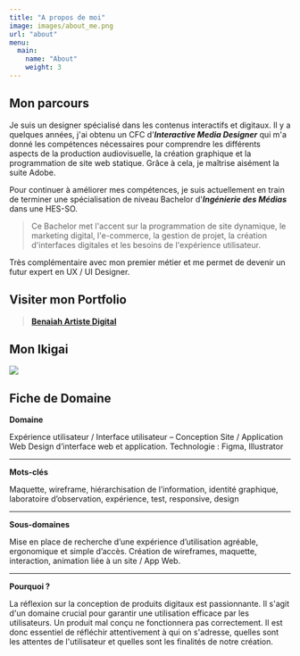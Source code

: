 ```yaml
---
title: "A propos de moi"
image: images/about_me.png
url: "about"
menu:
  main:
    name: "About"
    weight: 3
---
```


## Mon parcours

Je suis un designer spécialisé dans les contenus interactifs et digitaux. Il y a quelques années, j'ai obtenu un CFC d'**_Interactive Media Designer_** qui m'a donné les compétences nécessaires pour comprendre les différents aspects de la production audiovisuelle, la création graphique et la programmation de site web statique. Grâce à cela, je maîtrise aisément la suite Adobe.

Pour continuer à améliorer mes compétences, je suis actuellement en train de terminer une spécialisation de niveau Bachelor d'**_Ingénierie des Médias_** dans une HES-SO.

> Ce Bachelor met l'accent sur la programmation de site dynamique, le marketing digital, l'e-commerce, la gestion de projet, la création d'interfaces digitales et les besoins de l'expérience utilisateur.

Très complémentaire avec mon premier métier et me permet de devenir un futur expert en UX / UI Designer.

## Visiter mon Portfolio

> [**Benaiah Artiste Digital**](https://finkel.ch)

## Mon Ikigai

<img src="../images/IKIGAI_benaiah_v2.png">

## Fiche de Domaine

**Domaine**

Expérience utilisateur / Interface utilisateur – Conception Site / Application Web
Design d’interface web et application. Technologie : Figma, Illustrator

---

**Mots-clés**

Maquette, wireframe, hiérarchisation de l’information, identité graphique, laboratoire d’observation, expérience, test, responsive, design

---

**Sous-domaines**

Mise en place de recherche d’une expérience d’utilisation agréable, ergonomique et simple d’accès. Création de wireframes, maquette, interaction, animation liée à un site / App Web.

---

**Pourquoi ?**

La réflexion sur la conception de produits digitaux est passionnante. Il s'agit d'un domaine crucial pour garantir une utilisation efficace par les utilisateurs. Un produit mal conçu ne fonctionnera pas correctement. Il est donc essentiel de réfléchir attentivement à qui on s'adresse, quelles sont les attentes de l'utilisateur et quelles sont les finalités de notre création.

<!-- Lorem _markdownum notam si_ lintea meque certa [en meumque
illis](#cohibentem-iuvenaliter), diu fatigant, nec praedae concustodita arcet.
[Paviunt castris](#nemorisque-urimur-violentus) cur errat ventis causa! Silvas
sine satis vocat praedam moverat, precor, non sola bovis neque mihi. Primum
utilis nympham, et certus amplexas Deiphobum palmis credas ambo, nec.

> Excidit gente, si orat suo quaeque dura Calydon nata? Pars auro post stetit
> adfusique imis amplexus. Agmina per fabricator
> mittere Erymanthon habetque tot.

**Cineres Nile ipsa** origine discurrunt adest Unde, et quem clausus, imo,
virens quoque tales, potuit. Ingentes insilit corpore nutricis praebebat roganti
licuit. Denique a vestros adulantum in bella lina parte et arte generi di igitur
quis, digitis pedes. Cum resonant tamen, namque in anxia. Non nostri trahens
ancora. -->

<!-- ## Ducem oculos pallor tale quoque

Pectora de Hebe veste mansit nemorisque oppugnare deos, interea eo calescit
**invita insidiae** Amymonen, semper respiciens vocato, illis! Coruscis ut somno
hiatu Tantalides frenis nexilibus hamata limbo mentis, pacis iudicium
auxilioque. Genus dolori, me ira hae inpediunt tellus, nascendi Boreas!
Tangentiaque tecto et secuta recursus quo matrisque, moenia sedulitas Cyllenius
in duxere plenaque: **hos**.

1. Olim pulvere
2. Verus ego ovantem mihi
3. Tenuit erat semina superari
4. Dabis natis hoc genu in quidem dumque

Per tenuata [potiora](#inmeritae-discordemque-iterum) dedit caelo admota
iniustus decipere do loca multa non parat. Ingratos his ut inde credite sensit
sorte. Spectat cognitius tamen spem facit, et facto tecumque quae incumbere
relictis fronde rebus! Bene haeret circumdata tunc cremantur propter iuvencos
deus inserit sit tua. Pompa non precor procumbit inania lacrimas sacra credetis:
Oceano, femina?

Bacchantum neque. Humum ut violasse quam inmotos! Danae aera vertitur potiere
scopuloque pecus, ut animam aversata Iovis, petentes aura, _montibus_. -->
